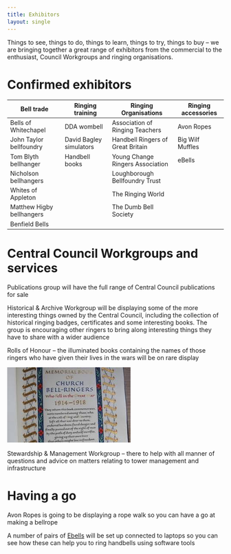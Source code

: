 ```yaml
---
title: Exhibitors
layout: single
---
```


Things to see, things to do, things to learn, things to try, things to buy – we are bringing together a great range of exhibitors from the commercial to the enthusiast, Council Workgroups and ringing organisations. 

# Confirmed exhibitors

| Bell trade                | Ringing training        | Ringing Organisations             | Ringing accessories          |
| ------------------------- | ----------------------- | --------------------------------- | ---------------------------- |
| Bells of Whitechapel      | DDA wombell             | Association of Ringing Teachers   | Avon Ropes                   |
| John Taylor bellfoundry   | David Bagley simulators | Handbell Ringers of Great Britain | Big Wilf Muffles             |
| Tom Blyth bellhanger      | Handbell books          | Young Change Ringers Association  | eBells                       |
| Nicholson bellhangers     |                         | Loughborough Bellfoundry Trust    |                              |
| Whites of Appleton        |                         | The Ringing World                 |                              |
| Matthew Higby bellhangers |                         | The Dumb Bell Society             |                              |
| Benfield Bells            |                         |                                   |                              |

# Central Council Workgroups and services

Publications group will have the full range of Central Council publications for sale

Historical & Archive Workgroup will be displaying some of the more interesting things owned by the Central Council, including the collection of historical ringing badges, certificates and some interesting books. The group is encouraging other ringers to bring along interesting things they have to share with a wider audience

Rolls of Honour – the illuminated books containing the names of those ringers who have given their lives in the wars will be on rare display

![](/media/rolls.jpg)

Stewardship & Management Workgroup – there to help with all manner of questions and advice on matters relating to tower management and infrastructure

# Having a go

Avon Ropes is going to be displaying a rope walk so you can have a go at making a bellrope

A number of pairs of [Ebells](https://ebells.co.uk) will be set up connected to laptops so you can see how these can help you to ring handbells using software tools

